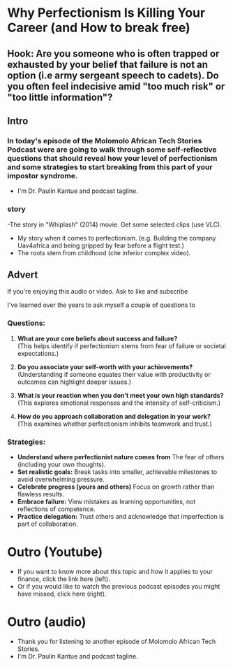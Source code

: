# Why Perfectionism Is Killing Your Career (and How to break free)
## Hook: Are you someone who is often trapped or exhausted by your belief that failure is not an option (i.e army sergeant speech to cadets). Do you often feel indecisive amid "too much risk" or "too little information"?

## Intro
### In today's episode of the Molomolo African Tech Stories Podcast were are going to walk through some self-reflective questions that should reveal how your level of perfectionism and some strategies to start breaking from this part of your impostor syndrome.

- I'm Dr. Paulin Kantue and podcast tagline.

### story
-The story in "Whiplash" (2014) movie. Get some selected clips (use VLC).
- My story when it comes to perfectionism. (e.g. Building the company Uav4africa and being gripped by fear before a flight test.)
- The roots stem from childhood (cite inferior complex video).

## Advert
If you're enjoying this audio or video. Ask to like and subscribe 

I've learned over the years to ask myself a couple of questions to 

### Questions:
1. **What are your core beliefs about success and failure?**  
   (This helps identify if perfectionism stems from fear of failure or societal expectations.)
   
2. **Do you associate your self-worth with your achievements?**
   (Understanding if someone equates their value with productivity or outcomes can highlight deeper issues.)
   
3. **What is your reaction when you don’t meet your own high standards?**  
   (This explores emotional responses and the intensity of self-criticism.)

4. **How do you approach collaboration and delegation in your work?**  
   (This examines whether perfectionism inhibits teamwork and trust.)

### Strategies:
- **Understand where perfectionist nature comes from** The fear of others (including your own thoughts).
- **Set realistic goals:** Break tasks into smaller, achievable milestones to avoid overwhelming pressure.
- **Celebrate progress (yours and others)** Focus on growth rather than flawless results.
- **Embrace failure:** View mistakes as learning opportunities, not reflections of competence.
- **Practice delegation:** Trust others and acknowledge that imperfection is part of collaboration. 

# Outro (Youtube)
- If you want to know more about this topic and how it applies to your finance, click the link here (left). 
- Or if you would like to watch the previous podcast episodes you might have missed, click here (right). 

# Outro (audio)
- Thank you for listening to another episode of Molomolo African Tech Stories. 
- I'm Dr. Paulin Kantue and podcast tagline.

